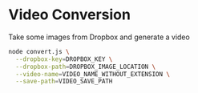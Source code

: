 # Video Conversion

Take some images from Dropbox and generate a video

```bash
node convert.js \
  --dropbox-key=DROPBOX_KEY \
  --dropbox-path=DROPBOX_IMAGE_LOCATION \
  --video-name=VIDEO_NAME_WITHOUT_EXTENSION \
  --save-path=VIDEO_SAVE_PATH
```
